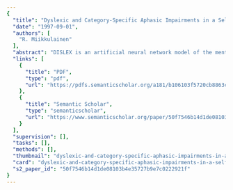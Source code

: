 ```yaml
---
{
  "title": "Dyslexic and Category-Specific Aphasic Impairments in a Self-Organizing Feature Map Model of the Lexicon",
  "date": "1997-09-01",
  "authors": [
    "R. Miikkulainen"
  ],
  "abstract": "DISLEX is an artificial neural network model of the mental lexicon. It was built to test computationally whether the lexicon could consist of separate feature maps for the different lexical modalities and the lexical semantics, connected with ordered pathways. In the model, the orthographic, phonological, and semantic feature maps and the associations between them are formed in an unsupervised process, based on cooccurrence of the lexical symbol and its meaning. After the model is organized, various damage to the lexical system can be simulated, resulting in dyslexic and category-specific aphasic impairments similar to those observed in human patients.",
  "links": [
    {
      "title": "PDF",
      "type": "pdf",
      "url": "https://pdfs.semanticscholar.org/a181/b106103f5720cb8863c409892be784d065d1.pdf"
    },
    {
      "title": "Semantic Scholar",
      "type": "semanticscholar",
      "url": "https://www.semanticscholar.org/paper/50f7546b14d1de08103b4e35727b9e7c0222921f"
    }
  ],
  "supervision": [],
  "tasks": [],
  "methods": [],
  "thumbnail": "dyslexic-and-category-specific-aphasic-impairments-in-a-self-organizing-feature-map-model-of-the-lexicon-thumb.jpg",
  "card": "dyslexic-and-category-specific-aphasic-impairments-in-a-self-organizing-feature-map-model-of-the-lexicon-card.jpg",
  "s2_paper_id": "50f7546b14d1de08103b4e35727b9e7c0222921f"
}
---
```


